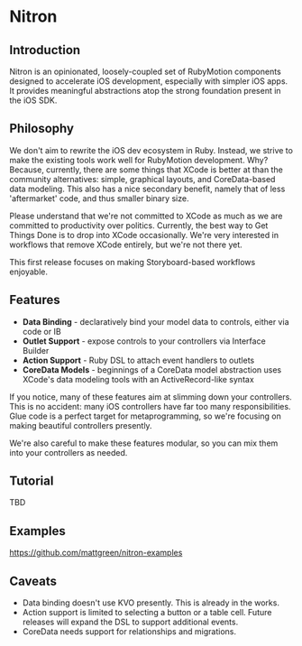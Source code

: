 Nitron
===================

Introduction
----------
Nitron is an opinionated, loosely-coupled set of RubyMotion components designed to accelerate iOS
development, especially with simpler iOS apps. It provides meaningful
abstractions atop the strong foundation present in the iOS SDK.

Philosophy
-----------
We don't aim to rewrite the iOS dev ecosystem in Ruby. Instead, we strive to
make the existing tools work well for RubyMotion development. Why?
Because, currently, there are some things that XCode is better at than the community
alternatives: simple, graphical layouts, and CoreData-based data modeling. This also has a nice secondary benefit, namely that of less 'aftermarket' code, and thus smaller binary size.

Please understand that we're not committed to XCode as much as we are committed to productivity over politics. Currently, the best way to Get Things Done is to drop into XCode occasionally. We're very interested in workflows that remove XCode entirely, but we're not there yet.

This first release focuses on making Storyboard-based workflows enjoyable.

Features
----------

* **Data Binding** - declaratively bind your model data to controls, either
  via code or IB
* **Outlet Support** - expose controls to your controllers via Interface Builder
* **Action Support** - Ruby DSL to attach event handlers to outlets
* **CoreData Models** - beginnings of a CoreData model abstraction uses
  XCode's data modeling tools with an ActiveRecord-like syntax

If you notice, many of these features aim at slimming down your
controllers. This is no accident: many iOS controllers have far too many
responsibilities. Glue code is a perfect target for metaprogramming, so
we're focusing on making beautiful controllers presently.

We're also careful to make these features modular, so you can mix them
into your controllers as needed.

Tutorial
----------
TBD

Examples
----------
https://github.com/mattgreen/nitron-examples

Caveats
---------

* Data binding doesn't use KVO presently. This is already in the works.
* Action support is limited to selecting a button or a table cell.
  Future releases will expand the DSL to support additional events.
* CoreData needs support for relationships and migrations.

